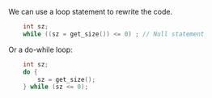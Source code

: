 We can use a loop statement to rewrite the code.
```c++
    int sz;
    while ((sz = get_size()) <= 0) ; // Null statement
```
Or a do-while loop:
```c++
    int sz;
    do {
        sz = get_size();
    } while (sz <= 0);
```
